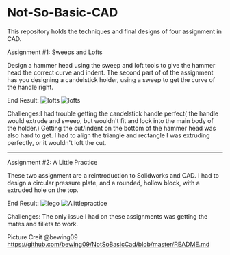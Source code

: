 # Not-So-Basic-CAD

This repository holds the techniques and final designs of four assignment in CAD.

Assignment #1: Sweeps and Lofts

Design a hammer head using the sweep and loft tools to give the hammer head the correct curve and indent. The second part of 
of the assignment has you designing a candelstick holder, using a sweep to get the curve of the handle right.

End Result: 
![lofts](media/lofts.PNG)
![lofts](media/lofts.PNG)

Challenges:I had trouble getting the candelstick handle perfect( the handle would extrude and sweep, but wouldn't fit and lock into the main body of the holder.) Getting the cut/indent on the bottom of the hammer head was also hard to get. I had to align the triangle and rectangle I was extruding perfectly, or it wouldn't loft the cut.

-------------------------------------------------------------------------------------------------------------------------------------------

Assignment #2: A Little Practice

These two assignment are a reintroduction to Solidworks and CAD. I had to design a circular pressure plate, and a rounded, hollow block, with a extruded hole on the top.

End Result: 
![lego](media/lego.PNG)
![Alittlepractice](media/ALittlePractice.PNG)

Challenges: The only issue I had on these assignments was getting the mates and fillets to work.

Picture Creit @bewing09 https://github.com/bewing09/NotSoBasicCad/blob/master/README.md
